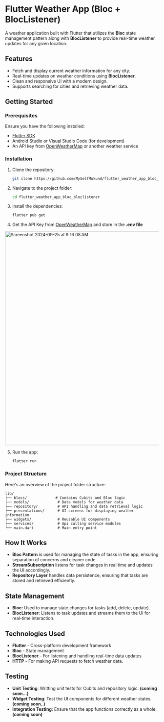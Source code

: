 # Flutter Weather App (Bloc + BlocListener)

A weather application built with Flutter that utilizes the **Bloc** state management pattern along with **BlocListener** to provide real-time weather updates for any given location.

## Features

- Fetch and display current weather information for any city.
- Real-time updates on weather conditions using **BlocListener**.
- Clean and responsive UI with a modern design.
- Supports searching for cities and retrieving weather data.


## Getting Started

### Prerequisites

Ensure you have the following installed:

- [Flutter SDK](https://flutter.dev/docs/get-started/install)
- Android Studio or Visual Studio Code (for development)
- An API key from [OpenWeatherMap](https://openweathermap.org/api) or another weather service

### Installation

1. Clone the repository:

   ```bash
   git clone https://github.com/MySelfMukund/flutter_weather_app_bloc_bloclistener.git

2. Navigate to the project folder:
   ```bash
   cd flutter_weather_app_bloc_bloclistener

3. Install the dependencies:
   ```bash
   flutter pub get

4. Get the API Key from [OpenWeatherMap](https://home.openweathermap.org/api_keys) and store in the **.env file**
<img width="698" alt="Screenshot 2024-09-25 at 9 16 08 AM" src="https://github.com/user-attachments/assets/d6c87bde-1fbe-423f-ae75-a00ea76f78c8">
   
5. Run the app:
   ```bash
   flutter run

### Project Structure
Here's an overview of the project folder structure:
   ```plaintext
   lib/
   ├── blocs/             # Contains Cubits and Bloc logic
   ├── models/             # Data models for weather data
   ├── repository/         # API handling and data retrieval logic
   ├── presentations/      # UI screens for displaying weather information
   ├── widgets/            # Reusable UI components
   ├── services/           # Api calling service modules    
   └── main.dart           # Main entry point
```

## How It Works

- **Bloc Pattern** is used for managing the state of tasks in the app, ensuring separation of concerns and cleaner code.
- **StreamSubscription** listens for task changes in real time and updates the UI accordingly.
- **Repository Layer** handles data persistence, ensuring that tasks are stored and retrieved efficiently.

## State Management

- **Bloc:** Used to manage state changes for tasks (add, delete, update).
- **BlocListener:** Listens to task updates and streams them to the UI for real-time interaction.

## Technologies Used

- **Flutter** - Cross-platform development framework
- **Bloc** - State management
- **BlocListener** - For listening and handling real-time data updates
- **HTTP** - For making API requests to fetch weather data.

## Testing
- **Unit Testing**: Writting unit tests for Cubits and repository logic. **(coming soon...)**
- **Widget Testing**: Test the UI components for different weather states. **(coming soon..)**
- **Integration Testing**: Ensure that the app functions correctly as a whole. **(coming soon)**
